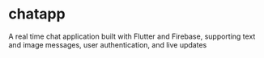 # chatapp
A real time chat application built with Flutter and Firebase, supporting text and image messages, user authentication, and live updates
